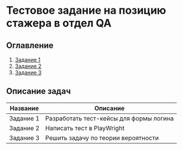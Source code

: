 # Тестовое задание на позицию стажера в отдел QA

## Оглавление
1. [Задание 1](./task1.md)
2. [Задание 2](./task2.md)
3. [Задание 3](./task3.md)

## Описание задач
| Название | Описание                                |
|----------|-----------------------------------------|
| Задание 1| Разработать тест-кейсы для формы логина |
| Задание 2| Написать тест в PlayWright              |
| Задание 3| Решить задачу по теории вероятности     |

